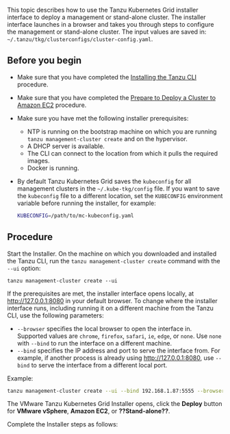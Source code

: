 This topic describes how to use the Tanzu Kubernetes Grid installer interface to deploy a management or stand-alone cluster. The installer interface launches in a browser and takes you through steps to configure the management or stand-alone cluster. The input values are saved in: `~/.tanzu/tkg/clusterconfigs/cluster-config.yaml`. 

## Before you begin

- Make sure that you have completed the [Installing the Tanzu CLI](../latest/installation-cli) procedure. 
- Make sure that you have completed the [Prepare to Deploy a Cluster to Amazon EC2](../latest/prepare-deployment) procedure.
- Make sure you have met the following installer prerequisites:
   - NTP is running on the bootstrap machine on which you are running `tanzu management-cluster create` and on the hypervisor.
   - A DHCP server is available.
   - The CLI can connect to the location from which it pulls the required images. <!-- vague?-->
   - Docker is running.
- By default Tanzu Kubernetes Grid saves the `kubeconfig` for all management clusters in the `~/.kube-tkg/config` file. If you want to save the `kubeconfig` file to a different location, set the `KUBECONFIG` environment variable before running the installer, for example:

   ```sh
   KUBECONFIG=/path/to/mc-kubeconfig.yaml
   ```

<!--- For production deployments, it is strongly recommended to enable identity management for your clusters. For information about the preparatory steps to perform before you deploy a management cluster, see [Enabling Identity Management in Tanzu Kubernetes Grid](enabling-id-mgmt.md).
- If you want to register your management cluster with Tanzu Mission Control, follow the procedure in [Register Your Management Cluster with Tanzu Mission Control](register_tmc.md).
- If you are deploying clusters in an internet-restricted environment to either vSphere or Amazon EC2, you must also perform the steps in [Deploying Tanzu Kubernetes Grid in an Internet-Restricted Environment](airgapped-environments.md).-->

<!--- **NOTE**: On vSphere with Tanzu, you do not need to deploy a management cluster. See [Use the Tanzu CLI with a vSphere with Tanzu Supervisor Cluster](../tanzu-k8s-clusters/connect-vsphere7.md).-->

## Procedure

Start the Installer. On the machine on which you downloaded and installed the Tanzu CLI, run the `tanzu management-cluster create` command with the `--ui` option:

   ```
   tanzu management-cluster create --ui
   ```
   If the prerequisites are met, the installer interface opens locally, at http://127.0.0.1:8080 in your default browser. To change where the installer interface runs, including running it on a different machine from the Tanzu CLI, use the following parameters:

   * `--browser` specifies the local browser to open the interface in. Supported values are `chrome`, `firefox`, `safari`, `ie`, `edge`, or `none`. Use `none` with `--bind` to run the interface on a different machine.
   * `--bind` specifies the IP address and port to serve the interface from. For example, if another process is already using http://127.0.0.1:8080, use `--bind` to serve the interface from a different local port.
   
   Example:  
   ```sh
   tanzu management-cluster create --ui --bind 192.168.1.87:5555 --browser none
   ```  

   The VMware Tanzu Kubernetes Grid Installer opens, click the **Deploy** button for **VMware vSphere**, **Amazon EC2**, or **??Stand-alone??**.

<!--  ![Tanzu Kubernetes Grid installer interface welcome page with Deploy to vSphere button](../images/deploy-management-cluster.png)-->
Complete the Installer steps as follows: